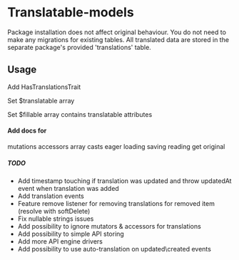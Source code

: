 # Translatable-models

Package installation does not affect original behaviour. You do not need to make any migrations for existing tables. 
All translated data are stored in the separate package's provided 'translations' table.

## Usage
Add HasTranslationsTrait

Set $translatable array

Set $fillable array contains translatable attributes

#### Add docs for
mutations
accessors
array casts
eager loading
saving
reading
get original

##### TODO
- Add timestamp touching if translation was updated and throw updatedAt event when translation was added 
- Add translation events
- Feature remove listener for removing translations for removed item (resolve with softDelete)
- Fix nullable strings issues
- Add possibility to ignore mutators & accessors for translations
- Add possibility to simple API storing 
- Add more API engine drivers
- Add possibility to use auto-translation on updated\created events
